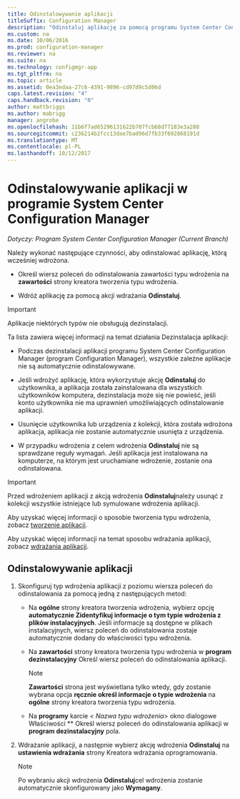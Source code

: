 ```yaml
---
title: Odinstalowywanie aplikacji
titleSuffix: Configuration Manager
description: "Odinstaluj aplikację za pomocą programu System Center Configuration Manager"
ms.custom: na
ms.date: 10/06/2016
ms.prod: configuration-manager
ms.reviewer: na
ms.suite: na
ms.technology: configmgr-app
ms.tgt_pltfrm: na
ms.topic: article
ms.assetid: 0ea3edaa-27c6-4391-9896-cd97d9c5d06d
caps.latest.revision: "4"
caps.handback.revision: "0"
author: mattbriggs
ms.author: mabrigg
manager: angrobe
ms.openlocfilehash: 11b6f7ad65296131622b707fcb68d77183e3a288
ms.sourcegitcommit: c236214b2fcc13dae7bad96d7fb33f692868191d
ms.translationtype: MT
ms.contentlocale: pl-PL
ms.lasthandoff: 10/12/2017
---
```

# <a name="uninstall-applications-with-system-center-configuration-manager"></a>Odinstalowywanie aplikacji w programie System Center Configuration Manager

*Dotyczy: Program System Center Configuration Manager (Current Branch)*


Należy wykonać następujące czynności, aby odinstalować aplikację, którą wcześniej wdrożona.

-   Określ wiersz poleceń do odinstalowania zawartości typu wdrożenia na **zawartości** strony kreatora tworzenia typu wdrożenia.  

-   Wdróż aplikację za pomocą akcji wdrażania **Odinstaluj**.  

> [!IMPORTANT]  
> Aplikacje niektórych typów nie obsługują dezinstalacji.  

 Ta lista zawiera więcej informacji na temat działania Dezinstalacja aplikacji:  

-   Podczas dezinstalacji aplikacji programu System Center Configuration Manager (program Configuration Manager), wszystkie zależne aplikacje nie są automatycznie odinstalowywane.  

-   Jeśli wdrożyć aplikację, która wykorzystuje akcję **Odinstaluj** do użytkownika, a aplikacja została zainstalowana dla wszystkich użytkowników komputera, dezinstalacja może się nie powieść, jeśli konto użytkownika nie ma uprawnień umożliwiających odinstalowanie aplikacji.  

-   Usunięcie użytkownika lub urządzenia z kolekcji, która została wdrożona aplikacja, aplikacja nie zostanie automatycznie usunięta z urządzenia.  

-   W przypadku wdrożenia z celem wdrożenia **Odinstaluj** nie są sprawdzane reguły wymagań. Jeśli aplikacja jest instalowana na komputerze, na którym jest uruchamiane wdrożenie, zostanie ona odinstalowana.  

> [!IMPORTANT]  
> Przed wdrożeniem aplikacji z akcją wdrożenia **Odinstaluj**należy usunąć z kolekcji wszystkie istniejące lub symulowane wdrożenia aplikacji.  

 Aby uzyskać więcej informacji o sposobie tworzenia typu wdrożenia, zobacz [tworzenie aplikacji](../../apps/deploy-use/create-applications.md).  

 Aby uzyskać więcej informacji na temat sposobu wdrażania aplikacji, zobacz [wdrażania aplikacji](../../apps/deploy-use/deploy-applications.md).  

## <a name="uninstall-an-application"></a>Odinstalowywanie aplikacji  

1.  Skonfiguruj typ wdrożenia aplikacji z poziomu wiersza poleceń do odinstalowania za pomocą jedną z następujących metod:  

    -   Na **ogólne** strony kreatora tworzenia wdrożenia, wybierz opcję **automatycznie Zidentyfikuj informacje o tym typie wdrożenia z plików instalacyjnych**. Jeśli informacje są dostępne w plikach instalacyjnych, wiersz poleceń do odinstalowania zostaje automatycznie dodany do właściwości typu wdrożenia.  

    -   Na **zawartości** strony kreatora tworzenia typu wdrożenia w **program dezinstalacyjny** Określ wiersz poleceń do odinstalowania aplikacji.  

        > [!NOTE]  
        >  **Zawartości** strona jest wyświetlana tylko wtedy, gdy zostanie wybrana opcja **ręcznie określ informacje o typie wdrożenia** na **ogólne** strony kreatora tworzenia typu wdrożenia.  

    -   Na **programy** karcie  **<* Nazwa typu wdrożenia*> okno dialogowe Właściwości ** Określ wiersz poleceń do odinstalowania aplikacji w **program dezinstalacyjny** pola.  

2.  Wdrażanie aplikacji, a następnie wybierz akcję wdrożenia **Odinstaluj** na **ustawienia wdrażania** strony Kreatora wdrażania oprogramowania.  

    > [!NOTE]  
    >  Po wybraniu akcji wdrożenia **Odinstaluj**cel wdrożenia zostanie automatycznie skonfigurowany jako **Wymagany**.  
